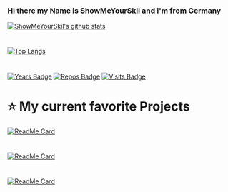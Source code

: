 ### Hi there my Name is ShowMeYourSkil and i'm from Germany

[![ShowMeYourSkil's github stats](https://github-readme-stats.vercel.app/api?username=ShowMeYourSkil&theme=vue-dark&show_icons=true)](https://github.com/ShowMeYourSkil/ShowMeYourSkil)
#
[![Top Langs](https://github-readme-stats.vercel.app/api/top-langs/?username=ShowMeYourSkil)](https://github.com/ShowMeYourSkil/ShowMeYourSkil)
#
[![Years Badge](https://badges.pufler.dev/years/ShowMeYourSkil)](https://github.com/ShowMeYourSkil)
 [![Repos Badge](https://badges.pufler.dev/repos/ShowMeYourSkil)](https://github.com/ShowMeYourSkil?tab=repositories)
[![Visits Badge](https://badges.pufler.dev/visits/ShowMeYourSkil/ShowMeYourSkil)](https://github.com/ShowMeYourSkil?tab=repositories)

# :star: My current favorite Projects 
[![ReadMe Card](https://github-readme-stats.vercel.app/api/pin/?username=ShowMeYourSkil&repo=CovidDashboard&show_icons=true&theme=graywhite )](https://github.com/ShowMeYourSkil/CovidDashboard)

#

[![ReadMe Card](https://github-readme-stats.vercel.app/api/pin/?username=ShowMeYourSkil&repo=BetterWeather&show_icons=true&theme=graywhite )](https://github.com/ShowMeYourSkil/BetterWeather)

#

[![ReadMe Card](https://github-readme-stats.vercel.app/api/pin/?username=Progen-Dev&repo=Progen&show_icons=true&theme=graywhite )](https://github.com/Progen-Dev/Progen)



 
<!--
**ShowMeYourSkil/ShowMeYourSkil** is a ✨ _special_ ✨ repository because its `README.md` (this file) appears on your GitHub profile.

Here are some ideas to get you started:

- 🔭 I’m currently working on ...
- 🌱 I’m currently learning ...
- 👯 I’m looking to collaborate on ...
- 🤔 I’m looking for help with ...
- 💬 Ask me about ...
- 📫 How to reach me: ...
- 😄 Pronouns: ...
- ⚡ Fun fact: ...
-->
